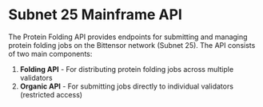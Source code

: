 # Subnet 25 Mainframe API

The Protein Folding API provides endpoints for submitting and managing protein folding jobs on the Bittensor network (Subnet 25). The API consists of two main components:

1. **Folding API** - For distributing protein folding jobs across multiple validators
2. **Organic API** - For submitting jobs directly to individual validators (restricted access)



